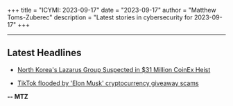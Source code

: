 +++
title = "ICYMI: 2023-09-17"
date = "2023-09-17"
author = "Matthew Toms-Zuberec"
description = "Latest stories in cybersecurity for 2023-09-17"
+++

---------------------------------------------------------------------------
## Latest Headlines
- [North Korea's Lazarus Group Suspected in $31 Million CoinEx Heist](https://thehackernews.com/2023/09/north-koreas-lazarus-group-suspected-in.html)

- [TikTok flooded by 'Elon Musk' cryptocurrency giveaway scams](https://www.bleepingcomputer.com/news/security/tiktok-flooded-by-elon-musk-cryptocurrency-giveaway-scams/)

**-- MTZ**